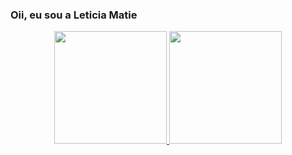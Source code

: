 ### Oii, eu sou a Leticia Matie
<div align="center">
  <a href="https://github.com/leticiamatie">
  <img height="180em" src="https://github-readme-stats.vercel.app/api?username=leticiamatie&show_icons=true&theme=dark&include_all_commits=true&count_private=true"/>
  <img height="180em" src="https://github-readme-stats.vercel.app/api/top-langs/?username=leticiamatie&layout=compact&langs_count=7&theme=dark"/>
</div>
 
